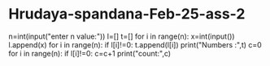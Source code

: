 # Hrudaya-spandana-Feb-25-ass-2
n=int(input("enter n value:"))
l=[]
t=[]
for i in range(n):
    x=int(input())
    l.append(x)
for i in range(n):
    if l[i]!=0:
        t.append(l[i])
print("Numbers :",t)
c=0
for i in range(n):
    if l[i]!=0:
        c=c+1
print("count:",c)
